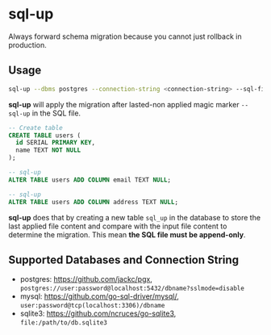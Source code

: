 # sql-up

Always forward schema migration because you cannot just rollback in production.

## Usage

```bash
sql-up --dbms postgres --connection-string <connection-string> --sql-file <sql-file>
```

**sql-up** will apply the migration after lasted-non applied magic marker `-- sql-up` in the SQL file.

```sql
-- Create table
CREATE TABLE users (
  id SERIAL PRIMARY KEY,
  name TEXT NOT NULL
);

-- sql-up
ALTER TABLE users ADD COLUMN email TEXT NULL;

-- sql-up
ALTER TABLE users ADD COLUMN address TEXT NULL;
```

**sql-up** does that by creating a new table `sql_up` in the database to store the last applied file content and compare with the input file content to determine the migration. This mean **the SQL file must be append-only**.

## Supported Databases and Connection String

- postgres: https://github.com/jackc/pgx, `postgres://user:password@localhost:5432/dbname?sslmode=disable`
- mysql: https://github.com/go-sql-driver/mysql/, `user:password@tcp(localhost:3306)/dbname`
- sqlite3: https://github.com/ncruces/go-sqlite3, `file:/path/to/db.sqlite3`
